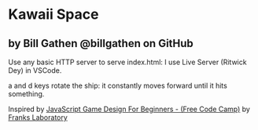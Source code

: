 # Kawaii Space
## by Bill Gathen @billgathen on GitHub

Use any basic HTTP server to serve index.html: I use Live Server (Ritwick Dey) in VSCode.

a and d keys rotate the ship: it constantly moves forward until it hits something.

Inspired by [JavaScript Game Design For Beginners - (Free Code Camp)](https://youtu.be/GFO_txvwK_c?si=aFi1dDkq4VmsbARB) by [Franks Laboratory](http://www.youtube.com/@Frankslaboratory)
